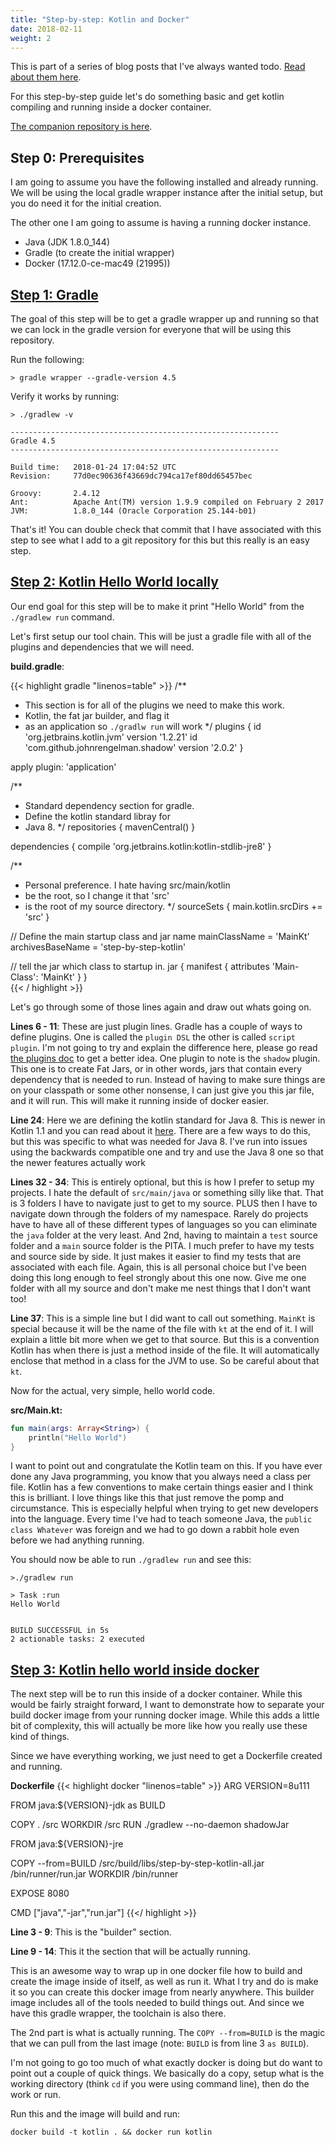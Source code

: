 ```yaml
---
title: "Step-by-step: Kotlin and Docker"
date: 2018-02-11
weight: 2
---
```


This is part of a series of blog posts that I've always wanted todo. [Read about them here](https://blog.baens.net/posts/step-by-step-series/).

For this step-by-step guide let's do something basic and get kotlin compiling and running inside a docker container.

[The companion repository is here]( https://github.com/baens/blog-step-by-step-kotlin).

## Step 0: Prerequisites

I am going to assume you have the following installed and already running. We will be using the local gradle wrapper instance after the initial setup, but you do need it for the initial creation.

The other one I am going to assume is having a running docker instance. 

* Java (JDK 1.8.0_144)
* Gradle (to create the initial wrapper)
* Docker (17.12.0-ce-mac49 (21995))

## [Step 1: Gradle](https://github.com/baens/blog-step-by-step-kotlin/commit/7572d1f5f186a3d3345e70f0935bd4be8d3badb1)

The goal of this step will be to get a gradle wrapper up and running so that we can lock in the gradle version for everyone that will be using this repository. 

Run the following:

`> gradle wrapper --gradle-version 4.5`

Verify it works by running:

```
> ./gradlew -v

------------------------------------------------------------
Gradle 4.5
------------------------------------------------------------

Build time:   2018-01-24 17:04:52 UTC
Revision:     77d0ec90636f43669dc794ca17ef80dd65457bec

Groovy:       2.4.12
Ant:          Apache Ant(TM) version 1.9.9 compiled on February 2 2017
JVM:          1.8.0_144 (Oracle Corporation 25.144-b01)
```

That's it! You can double check that commit that I have associated with this step to see what I add to a git repository for this but this really is an easy step. 

## [Step 2: Kotlin Hello World locally](https://github.com/baens/blog-step-by-step-kotlin/commit/0071055905e749427dc610e8f34000cd746458de)

Our end goal for this step will be to make it print "Hello World" from the `./gradlew run` command.

Let's first setup our tool chain. This will be just a gradle file with all of the plugins and dependencies that we will need. 

**build.gradle**:

{{< highlight gradle "linenos=table" >}}
/**
 * This section is for all of the plugins we need to make this work. 
 * Kotlin, the fat jar builder, and flag it 
 * as an application so `./gradlw run` will work
 */
plugins {
    id 'org.jetbrains.kotlin.jvm' version '1.2.21'
    id 'com.github.johnrengelman.shadow' version '2.0.2'
}

apply plugin: 'application'


/**
 * Standard dependency section for gradle. 
 * Define the kotlin standard libray for
 * Java 8.
 */
repositories {
    mavenCentral()
}

dependencies {
    compile 'org.jetbrains.kotlin:kotlin-stdlib-jre8'
}

/**
 * Personal preference. I hate having src/main/kotlin
 * be the root, so I change it that 'src'
 * is the root of my source directory.
 */ 
sourceSets {
    main.kotlin.srcDirs += 'src'
}

// Define the main startup class and jar name
mainClassName = 'MainKt'
archivesBaseName = 'step-by-step-kotlin'

// tell the jar which class to startup in.
jar {
    manifest {
        attributes 'Main-Class': 'MainKt'
    }
}   
{{< / highlight >}}

Let's go through some of those lines again and draw out whats going on.

**Lines 6 - 11**: These are just plugin lines. Gradle has a couple of ways to define plugins. One is called the `plugin DSL` the other is called `script plugin`. I'm not going to try and explain the difference here, please go read [the plugins doc](https://docs.gradle.org/current/userguide/plugins.html) to get a better idea. One plugin to note is the `shadow` plugin. This one is to create Fat Jars, or in other words, jars that contain every dependency that is needed to run. Instead of having to make sure things are on your classpath or some other nonsense, I can just give you this jar file, and it will run. This will make it running inside of docker easier.

**Line 24**: Here we are defining the kotlin standard for Java 8. This is newer in Kotlin 1.1 and you can read about it [here](https://kotlinlang.org/docs/reference/using-gradle.html#configuring-dependencies). There are a few ways to do this, but this was specific to what was needed for Java 8. I've run into issues using the backwards compatible one and try and use the Java 8 one so that the newer features actually work 

**Lines 32 - 34**: This is entirely optional, but this is how I prefer to setup my projects. I hate the default of `src/main/java` or something silly like that. That is 3 folders I have to navigate just to get to my source. PLUS then I have to navigate down through the folders of my namespace. Rarely do projects have to have all of these different types of languages so you can eliminate the `java` folder at the very least. And 2nd, having to maintain a `test` source folder and a `main` source folder is the PITA. I much prefer to have my tests and source side by side. It just makes it easier to find my tests that are associated with each file.  Again, this is all personal choice but I've been doing this long enough to feel strongly about this one now. Give me one folder with all my source and don't make me nest things that I don't want too!

**Line 37**: This is a simple line but I did want to call out something. `MainKt` is special because it will be the name of the file with `kt` at the end of it. I will explain a little bit more when we get to that source. But this is a convention Kotlin has when there is just a method inside of the file. It will automatically enclose that method in a class for the JVM to use. So be careful about that `kt`. 
 
Now for the actual, very simple, hello world code.

**src/Main.kt:**
```kotlin
fun main(args: Array<String>) {
    println("Hello World")
}
```

I want to point out and congratulate the Kotlin team on this. If you have ever done any Java programming, you know that you always need a class per file. Kotlin has a few conventions to make certain things easier and I think this is brilliant. I love things like this that just remove the pomp and circumstance. This is especially helpful when trying to get new developers into the language. Every time I've had to teach someone Java, the `public class Whatever` was foreign and we had to go down a rabbit hole even before we had anything running.  

You should now be able to run `./gradlew run` and see this:

```
>./gradlew run

> Task :run
Hello World


BUILD SUCCESSFUL in 5s
2 actionable tasks: 2 executed
```

## [Step 3: Kotlin hello world inside docker](https://github.com/baens/blog-step-by-step-kotlin/commit/77f3f0add270a086ac1fd46f673db74d1dbd7012)

The next step will be to run this inside of a docker container. While this would be fairly straight forward, I want to demonstrate how to separate your build docker image from your running docker image. While this adds a little bit of complexity, this will actually be more like how you really use these kind of things.

Since we have everything working, we just need to get a Dockerfile created and running.

**Dockerfile**
{{< highlight docker "linenos=table" >}}
ARG VERSION=8u111

FROM java:${VERSION}-jdk as BUILD

COPY . /src
WORKDIR /src
RUN ./gradlew --no-daemon shadowJar

FROM java:${VERSION}-jre

COPY --from=BUILD /src/build/libs/step-by-step-kotlin-all.jar /bin/runner/run.jar
WORKDIR /bin/runner

EXPOSE 8080

CMD ["java","-jar","run.jar"]
{{</ highlight >}}

**Line 3 - 9**: This is the "builder" section.

**Line 9 - 14**: This it the section that will be actually running.

This is an awesome way to wrap up in one docker file how to build and create the image inside of itself, as well as run it. What I try and do is make it so you can create this docker image from nearly anywhere. This builder image includes all of the tools needed to build things out. And since we have this gradle wrapper, the toolchain is also there. 

The 2nd part is what is actually running. The `COPY --from=BUILD` is the magic that we can pull from the last image (note: `BUILD` is from line 3 `as BUILD`). 

I'm not going to go too much of what exactly docker is doing but do want to point out a couple of quick things. We basically do a copy, setup what is the working directory (think `cd` if you were using command line), then do the work or run.

Run this and the image will build and run:

```shell
docker build -t kotlin . && docker run kotlin
```
